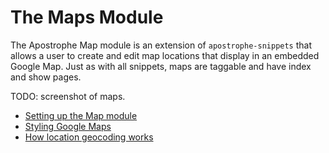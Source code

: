 # The Maps Module

The Apostrophe Map module is an extension of `apostrophe-snippets` that allows a user to create and edit map locations that display in an embedded Google Map. Just as with all snippets, maps are taggable and have index and show pages.

TODO: screenshot of maps.

* [Setting up the Map module](setting-up-the-map-module.html)
* [Styling Google Maps](styling-google-maps.html)
* [How location geocoding works](location-geocoding.html)
